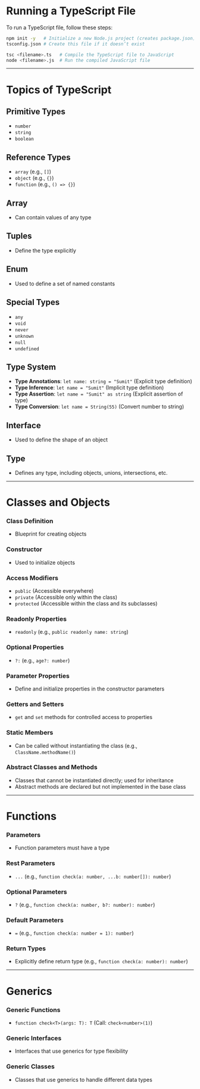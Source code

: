 # Running a TypeScript File

To run a TypeScript file, follow these steps:

```sh
npm init -y   # Initialize a new Node.js project (creates package.json)
tsconfig.json # Create this file if it doesn’t exist

tsc <filename>.ts   # Compile the TypeScript file to JavaScript
node <filename>.js  # Run the compiled JavaScript file
```

---

# Topics of TypeScript

## Primitive Types
- `number`
- `string`
- `boolean`

## Reference Types
- `array` (e.g., `[]`)
- `object` (e.g., `{}`)
- `function` (e.g., `() => {}`)

## Array
- Can contain values of any type

## Tuples
- Define the type explicitly

## Enum
- Used to define a set of named constants

## Special Types
- `any`
- `void`
- `never`
- `unknown`
- `null`
- `undefined`

## Type System
- **Type Annotations**: `let name: string = "Sumit"` (Explicit type definition)
- **Type Inference**: `let name = "Sumit"` (Implicit type definition)
- **Type Assertion**: `let name = "Sumit" as string` (Explicit assertion of type)
- **Type Conversion**: `let name = String(55)` (Convert number to string)

## Interface
- Used to define the shape of an object

## Type
- Defines any type, including objects, unions, intersections, etc.

---

# Classes and Objects

### Class Definition
- Blueprint for creating objects

### Constructor
- Used to initialize objects

### Access Modifiers
- `public` (Accessible everywhere)
- `private` (Accessible only within the class)
- `protected` (Accessible within the class and its subclasses)

### Readonly Properties
- `readonly` (e.g., `public readonly name: string`)

### Optional Properties
- `?:` (e.g., `age?: number`)

### Parameter Properties
- Define and initialize properties in the constructor parameters

### Getters and Setters
- `get` and `set` methods for controlled access to properties

### Static Members
- Can be called without instantiating the class (e.g., `ClassName.methodName()`)

### Abstract Classes and Methods
- Classes that cannot be instantiated directly; used for inheritance
- Abstract methods are declared but not implemented in the base class

---

# Functions

### Parameters
- Function parameters must have a type

### Rest Parameters
- `...` (e.g., `function check(a: number, ...b: number[]): number`)

### Optional Parameters
- `?` (e.g., `function check(a: number, b?: number): number`)

### Default Parameters
- `=` (e.g., `function check(a: number = 1): number`)

### Return Types
- Explicitly define return type (e.g., `function check(a: number): number`)

---

# Generics

### Generic Functions
- `function check<T>(args: T): T` (Call: `check<number>(1)`) 

### Generic Interfaces
- Interfaces that use generics for type flexibility

### Generic Classes
- Classes that use generics to handle different data types
